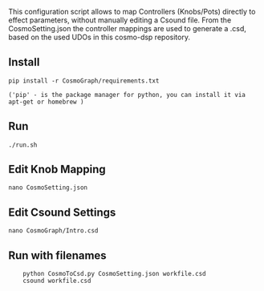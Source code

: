 This configuration script allows to map Controllers (Knobs/Pots) directly to effect parameters, without manually editing a Csound file.
From the CosmoSetting.json the controller mappings are used to generate a .csd, based on the used UDOs in this cosmo-dsp repository.

## Install

    pip install -r CosmoGraph/requirements.txt

    ('pip' - is the package manager for python, you can install it via apt-get or homebrew )

## Run

    ./run.sh

## Edit Knob Mapping

    nano CosmoSetting.json


## Edit Csound Settings

    nano CosmoGraph/Intro.csd


## Run with filenames

        python CosmoToCsd.py CosmoSetting.json workfile.csd
        csound workfile.csd
